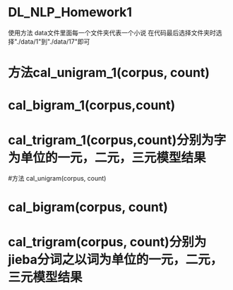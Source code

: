 # DL_NLP_Homework1
 使用方法 data文件里面每一个文件夹代表一个小说 在代码最后选择文件夹时选择"./data/1"到"./data/17"即可
# 方法cal_unigram_1(corpus, count)
#    cal_bigram_1(corpus,count)
#    cal_trigram_1(corpus,count)分别为字为单位的一元，二元，三元模型结果
#方法 cal_unigram(corpus, count)
#    cal_bigram(corpus, count)
#    cal_trigram(corpus, count)分别为jieba分词之以词为单位的一元，二元，三元模型结果
